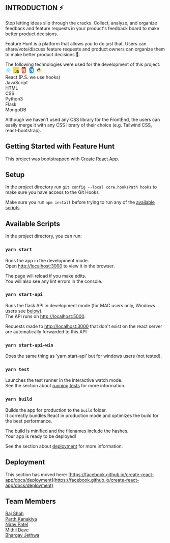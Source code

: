 ## INTRODUCTION ⚡️

Stop letting ideas slip through the cracks. Collect, analyze, and organize feedback and feature requests in your product's feedback board to make better product decisions.  
  
Feature Hunt is a platform that allows you to do just that. Users can share/vote/discuss feature requests and product owners can organize them to make better product decisions 🎯.

The following technologies were used for the development of this project:  
<code><img height="20" src="https://raw.githubusercontent.com/github/explore/80688e429a7d4ef2fca1e82350fe8e3517d3494d/topics/react/react.png"></code>
<code><img height="20" src="https://raw.githubusercontent.com/github/explore/80688e429a7d4ef2fca1e82350fe8e3517d3494d/topics/javascript/javascript.png"></code>
<code><img height="20" src="https://raw.githubusercontent.com/github/explore/80688e429a7d4ef2fca1e82350fe8e3517d3494d/topics/html/html.png"></code>
<code><img height="20" src="https://raw.githubusercontent.com/github/explore/80688e429a7d4ef2fca1e82350fe8e3517d3494d/topics/css/css.png"></code>
<code><img height="20" src="https://raw.githubusercontent.com/github/explore/5c058a388828bb5fde0bcafd4bc867b5bb3f26f3/topics/python/python.png"></code>  
React (P.S. we use hooks)  
JavaScript  
HTML  
CSS  
Python3  
Flask  
MongoDB  

Although we haven't used any CSS library for the FrontEnd, the users can easily merge it with any CSS library of their choice (e.g. Tailwind CSS, react-bootstrap).

## Getting Started with Feature Hunt

This project was bootstrapped with [Create React App](https://github.com/facebook/create-react-app).

## Setup

In the project directory run `git config --local core.hooksPath hooks` to make sure you have access to the Git Hooks

Make sure you run `npm install` before trying to run any of the [available scripts](#available-scripts).

## Available Scripts

In the project directory, you can run:

### `yarn start`

Runs the app in the development mode.\
Open [http://localhost:3000](http://localhost:3000) to view it in the browser.

The page will reload if you make edits.\
You will also see any lint errors in the console.

###  `yarn start-api`

Runs the flask API in development mode (for MAC users only, Windows users see [below](#yarn-start-api-win)).\
The API runs on [http://localhost:5000](http://localhost:5000).

Requests made to [http://localhost:3000](http://localhost:3000) that don't exist on the react server are automatically forwarded to this API

###  `yarn start-api-win`

Does the same thing as 'yarn start-api' but for windows users (not tested).

### `yarn test`

Launches the test runner in the interactive watch mode.\
See the section about [running tests](https://facebook.github.io/create-react-app/docs/running-tests) for more information.

### `yarn build`

Builds the app for production to the `build` folder.\
It correctly bundles React in production mode and optimizes the build for the best performance.

The build is minified and the filenames include the hashes.\
Your app is ready to be deployed!

See the section about [deployment](https://facebook.github.io/create-react-app/docs/deployment) for more information.

## Deployment

This section has moved here: [https://facebook.github.io/create-react-app/docs/deployment](https://facebook.github.io/create-react-app/docs/deployment)

## Team Members

[Raj Shah](https://www.github.com/shahrk)  
[Parth Kanakiya](https://www.github.com/Parth59)  
[Nirav Patel](https://www.github.com/Nirav1929)  
[Mithil Dave](https://www.github.com/mithildave)  
[Bhargav Jethwa](https://www.github.com/BhargavJethwa)
